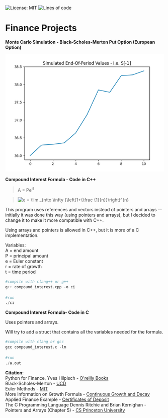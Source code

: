 ![License: MIT](https://img.shields.io/badge/License-MIT-blue.svg) ![Lines of code](https://img.shields.io/tokei/lines/github/arcelioeperez/Finance-Projects)  

# Finance Projects    

**Monte Carlo Simulation - Black-Scholes-Merton Put Option (European Option)**        

![image](MonteCarlo/monte_carlo_plot.png)  


**Compound Interest Formula - Code in C++**    

> A = Pe<sup>rt</sup>  

> <img src="https://latex.codecogs.com/gif.latex?e&space;=&space;\lim&space;_{n\to&space;\infty&space;}\left(1&plus;{\frac&space;{1}{n}}\right)^{n}" title="e = \lim _{n\to \infty }\left(1+{\frac {1}{n}}\right)^{n}" />  

This program uses references and vectors instead of pointers and arrays --
initially it was done this way (using pointers and arrays), but I decided to change it to make it more
compatible with C++.  

Using arrays and pointers is allowed in C++, but it is more of
a C implementation.  

Variables:     
A = end amount    
P = principal amount    
e = Euler constant   
r = rate of growth   
t = time period    

```python
#compile with clang++ or g++
g++ compound_interest.cpp -o ci

#run 
./ci 
```  

**Compound Interest Formula- Code in C**   

Uses pointers and arrays.  

Will try to add a struct that contains all the variables needed for the
formula.  

```python 
#compile with clang or gcc
gcc compound_interest.c -lm 

#run 
./a.out
```  
**Citation:**   
Python for Finance, Yves Hilpisch - [O'reilly Books]( https://learning.oreilly.com/library/view/python-for-finance/9781491945360/)  
Black-Scholes-Merton - [UCD](https://maths.ucd.ie/courses/mst3024/section4-3.pdf)  
Euler Methods - [MIT](https://web.mit.edu/10.001/Web/Course_Notes/Differential_Equations_Notes/node3.html)     
More Information on Growth Formula - [Continuous Growth and Decay](http://www.math.kent.edu/~mathweb/ebooks/10024/ch2_4.htm)  
Applied Finance Example - [Certificates of Deposit](http://www.terpconnect.umd.edu/~ykovache/Teaching/Math120S20/Lecture%205.2.pdf)  
The C Programming Language Dennis Ritchie and Brian Kernighan - Pointers and Arrays (Chapter 5) - [CS Princeton University](https://www.cs.princeton.edu/~bwk/cbook.html)   

